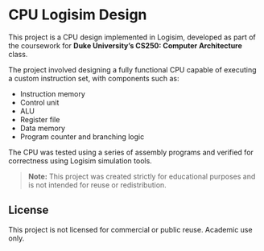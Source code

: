 # CPU Logisim Design

This project is a CPU design implemented in Logisim, developed as part of the coursework for **Duke University’s CS250: Computer Architecture** class.

The project involved designing a fully functional CPU capable of executing a custom instruction set, with components such as:
- Instruction memory
- Control unit
- ALU
- Register file
- Data memory
- Program counter and branching logic

The CPU was tested using a series of assembly programs and verified for correctness using Logisim simulation tools.

> **Note:** This project was created strictly for educational purposes and is not intended for reuse or redistribution.


## License
This project is not licensed for commercial or public reuse. Academic use only.
